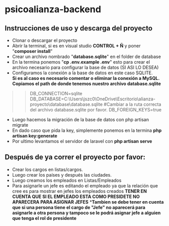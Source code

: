 # psicoalianza-backend

## Instrucciones de uso y descarga del proyecto

- Clonar o descargar el proyecto
- Abrir la terminal, si es en visual studio **CONTROL + Ñ** y poner "**composer install**"
- Crear un archivo nombrado "**database.sqlite**" en el folder de database 
- En la termina ponemos "**cp .env.example .env**" esto para crear el archivo necesario para configurar la base de datos (SI ASI LO DESEA)
- Configuramos la conexión a la base de datos en este caso SQLITE.<br>
**Si es al caso es necesario comentar o eliminar la conexión a MySQL.**<br>
**Copiamos el path de donde tenemos nuestro archivo database.sqlite**<br>
>>DB_CONNECTION=sqlite<br>
DB_DATABASE=C:\Users\jszc0\OneDrive\Escritorio\alianza-proyecto\database\database.sqlite #Cambiar a la ruta correcta del archivo database.sqlite por favor.
DB_FOREIGN_KEYS=true
- Luego hacemos la migración de la base de datos con php artisan migrate
- En dado caso que pida la key, simplemente ponemos en la termina **php artisan key:generate**
- Por ultimo levantamos el servidor de laravel con **php artisan serve**

## Después de ya correr el proyecto por favor:

- Crear los cargos en listas/cargos.
- Luego crear los países y después las ciudades.
- Luego creamos los empleados en Listas/Empleados
- Para asignarle un jefe es editando el empleado ya que la relación que cree es para mostrar en jefes los empleados creados
**TENER EN CUENTA QUE SI EL EMPLEADO ESTA COMO PRESIDETE NO APARECERA PARA ASIGNAR JEFES**
***Tambien se debe tener en cuenta que si una persona tiene el cargo de "Jefe" no aparecerá para asignarle a otra persona y tampoco se le podrá asignar 
jefe a alguien que tenga el rol de presidente**
